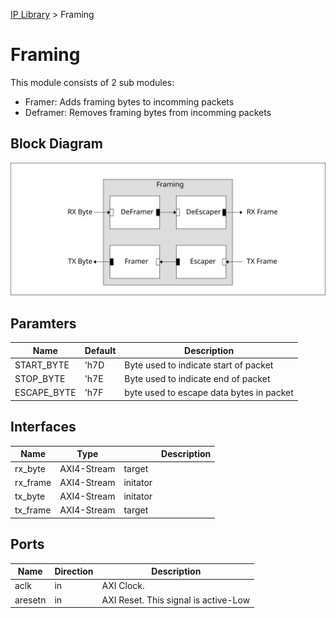 [IP Library](../../doc.md) > Framing


# Framing

This module consists of 2 sub modules:

- Framer: Adds framing bytes to incomming packets
- Deframer: Removes framing bytes from incomming packets


## Block Diagram

![block diagram](figs/bd.svg)


## Paramters

| Name | Default | Description |
|------|---------|-------------|
| START_BYTE      | 'h7D      | Byte used to indicate start of packet
| STOP_BYTE       | 'h7E      | Byte used to indicate end of packet
| ESCAPE_BYTE     | 'h7F      | byte used to escape data bytes in packet


## Interfaces

| Name  | Type |        | Description |
|-------|------|--------|-------------|
| rx_byte  | AXI4-Stream | target    |
| rx_frame | AXI4-Stream | initator  |
| tx_byte  | AXI4-Stream | initator  |
| tx_frame | AXI4-Stream | target    |


## Ports

| Name  | Direction | Description |
|-------|-----------|-------------|
| aclk    | in  | AXI Clock.
| aresetn | in  | AXI Reset. This signal is active-Low

